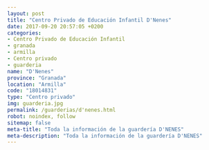 ```yaml
---
layout: post
title: "Centro Privado de Educación Infantil D'Nenes"
date: 2017-09-20 20:57:05 +0200
categories:
- Centro Privado de Educación Infantil
- granada
- armilla
- Centro privado
- guarderia
name: "D'Nenes"
province: "Granada"
location: "Armilla"
code: "18014831"
type: "Centro privado"
img: guarderia.jpg
permalink: /guarderias/d'nenes.html
robot: noindex, follow
sitemap: false
meta-title: "Toda la información de la guardería D'NENES"
meta-description: "Toda la información de la guardería D'NENES"
---
```

